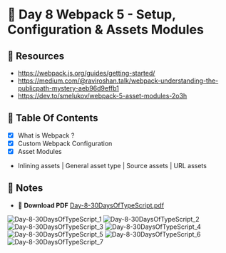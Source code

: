 # :pushpin: Day 8 Webpack 5 - Setup, Configuration & Assets Modules

## :open_file_folder: Resources

- https://webpack.js.org/guides/getting-started/
- https://medium.com/@raviroshan.talk/webpack-understanding-the-publicpath-mystery-aeb96d9effb1
- https://dev.to/smelukov/webpack-5-asset-modules-2o3h

## :scroll: Table Of Contents

- [x] What is Webpack ?
- [x] Custom Webpack Configuration
- [x] Asset Modules
- Inlining assets | General asset type | Source assets | URL assets

## :pencil: Notes

- :arrow_down_small: **Download PDF** [Day-8-30DaysOfTypeScript.pdf](https://github.com/tarunsinghdev/30DaysOfTypescript/files/6617970/Day-8-30DaysOfTypeScript.pdf)

![Day-8-30DaysOfTypeScript_1](https://user-images.githubusercontent.com/25122604/121218232-2f5eda00-c8a0-11eb-8a56-41e3781fb342.jpg)
![Day-8-30DaysOfTypeScript_2](https://user-images.githubusercontent.com/25122604/121218245-31c13400-c8a0-11eb-90a7-a5ed3c6019f4.jpg)
![Day-8-30DaysOfTypeScript_3](https://user-images.githubusercontent.com/25122604/121218256-32f26100-c8a0-11eb-9c69-5691ded2f847.jpg)
![Day-8-30DaysOfTypeScript_4](https://user-images.githubusercontent.com/25122604/121218262-34238e00-c8a0-11eb-80f1-ede398c582d1.jpg)
![Day-8-30DaysOfTypeScript_5](https://user-images.githubusercontent.com/25122604/121218268-3554bb00-c8a0-11eb-9d2c-bb7234a221fc.jpg)
![Day-8-30DaysOfTypeScript_6](https://user-images.githubusercontent.com/25122604/121218273-35ed5180-c8a0-11eb-8600-7c8a621a197b.jpg)
![Day-8-30DaysOfTypeScript_7](https://user-images.githubusercontent.com/25122604/121218278-371e7e80-c8a0-11eb-8eb6-9503f60838d6.jpg)
